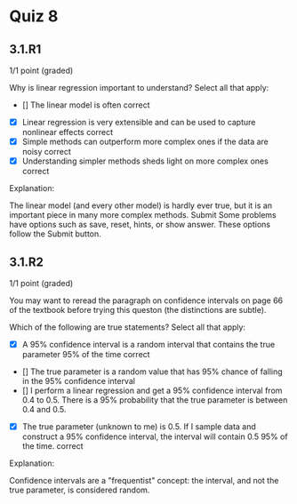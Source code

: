 # Quiz 8
## 3.1.R1
1/1 point (graded)

Why is linear regression important to understand? Select all that apply:

- [] The linear model is often correct
- [x] Linear regression is very extensible and can be used to capture nonlinear effects correct
- [x] Simple methods can outperform more complex ones if the data are noisy correct
- [x] Understanding simpler methods sheds light on more complex ones correct

Explanation:

The linear model (and every other model) is hardly ever true, but it is an important piece in many more complex methods.
 Submit Some problems have options such as save, reset, hints, or show answer. These options follow the Submit button.

## 3.1.R2
1/1 point (graded)

You may want to reread the paragraph on confidence intervals on page 66 of the textbook before trying this queston (the distinctions are subtle).

Which of the following are true statements? Select all that apply:

- [x] A 95% confidence interval is a random interval that contains the true parameter 95% of the time correct
- [] The true parameter is a random value that has 95% chance of falling in the 95% confidence interval
- [] I perform a linear regression and get a 95% confidence interval from 0.4 to 0.5. There is a 95% probability that the true parameter is between 0.4 and 0.5.
- [x] The true parameter (unknown to me) is 0.5. If I sample data and construct a 95% confidence interval, the interval will contain 0.5 95% of the time. correct

Explanation:

Confidence intervals are a "frequentist" concept: the interval, and not the true parameter, is considered random.